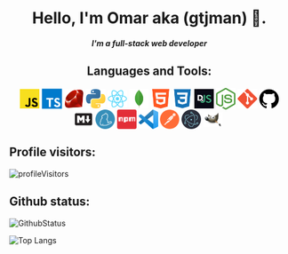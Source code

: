 <div align="center">

# Hello, I'm Omar aka (gtjman) 👋.

##### I'm a full-stack web developer

</div>
<div align="center">

## Languages and Tools:

<img align="center" alt="JavaScript" width="35px" src="./assets/javascript.png" />
<img align="center" alt="TypeScript" width="37px" src="./assets/typescript.png" />
<img align="center" alt="Ruby" width="35px" src="./assets/ruby.png" />
<img align="center" alt="Python" width="35x" src="./assets/python.png" /> 
<img align="center" alt="React.js" width="35x" src="./assets/react.png" /> 
<img align="center" alt="MongoDb" width="35px" src="./assets/mongodb.png" /> 
<img align="center" alt="Html" width="35px" src="./assets/html5.png" /> 
<img align="center" alt="CSS" width="35px" src="./assets/css3.png" /> 
<img align="center" alt="Discord.js" width="35px" src="./assets/djs.png" /> 
<img align="center" alt="Node.js" width="35px" src="./assets/nodejs.png" /> 
<img align="center" alt="Git" width="35px" src="./assets/git.png" /> 
<img align="center" alt="Github" width="35px" src="./assets/github.png" /> 
<img align="center" alt="Markdown" width="35px" src="./assets/markdown.png" /> 
<img align="center" alt="Yarn" width="35px" src="./assets/yarn.png" />
<img align="center" alt="Npm" width="35px" src="./assets/npm.png" />
<img align="center" alt="Vscode" width="35px" src="./assets/vscode.png" />
<img align="center" alt="Postman" width="35px" src="./assets/postman.png" />
<img align="center" alt="Electron.js" width="35px" src="./assets/electronjs.png" />
<img align="center" alt="Gimp" width="35px" src="./assets/gimp.png" />
<img align="center" alt="" width="35px" src="./assets/" />
</div>

## Profile visitors:

![profileVisitors](https://profile-counter.glitch.me/gtjman/count.svg)

## Github status:

![GithubStatus](https://github-readme-stats.vercel.app/api?username=gtjman&show_icons=true&theme=gruvbox)

![Top Langs](https://github-readme-stats.vercel.app/api/top-langs/?username=gtjman&langs_count=10&theme=gruvbox)
